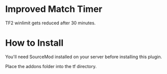 # Improved Match Timer
 TF2 winlimit gets reduced after 30 minutes.
# How to Install
 You'll need SourceMod installed on your server before installing this plugin.

 Place the addons folder into the tf directory.
